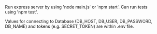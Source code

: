Run express server by using 'node main.js' or 'npm start'.
Can run tests using 'npm test'.

Values for connecting to Database (DB\_HOST, DB\_USER, DB\_PASSWORD, DB\_NAME) and tokens (e.g. SECRET_TOKEN) are within .env file.